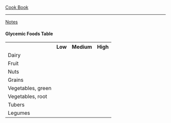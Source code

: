 [Cook Book](https://github.com/vmsmith/CookBook/blob/master/README.md)  

-----  

[Notes](https://github.com/vmsmith/CookBook/blob/master/notes.md)  

#### Glycemic Foods Table   

<table>
  <tr><th></th><th>Low</th><th>Medium</th><th>High</th></tr>
  <tr><td>Dairy</td><td></td><td></td><td></td></tr>
  <tr><td>Fruit</td><td></td><td></td><td></td></tr>
  <tr><td>Nuts</td><td></td><td></td><td></td></tr>
  <tr><td>Grains</td><td></td><td></td><td></td></tr>
  <tr><td>Vegetables, green</td><td></td><td></td><td></td></tr>
  <tr><td>Vegetables, root</td><td></td><td></td><td></td></tr>
  <tr><td>Tubers</td><td></td><td></td><td></td></tr>  
  <tr><td>Legumes</td><td></td><td></td><td></td></tr>
</table>
